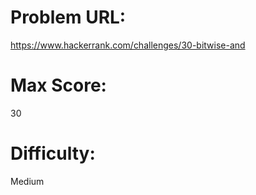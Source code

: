 # Problem URL:
https://www.hackerrank.com/challenges/30-bitwise-and

# Max Score:
30

# Difficulty:
Medium
